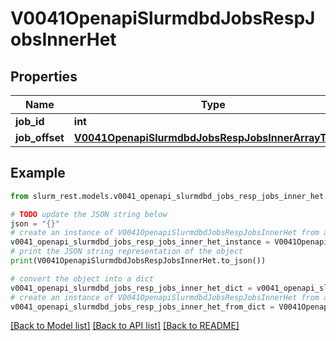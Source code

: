 # V0041OpenapiSlurmdbdJobsRespJobsInnerHet


## Properties

Name | Type | Description | Notes
------------ | ------------- | ------------- | -------------
**job_id** | **int** |  | [optional] 
**job_offset** | [**V0041OpenapiSlurmdbdJobsRespJobsInnerArrayTaskId**](V0041OpenapiSlurmdbdJobsRespJobsInnerArrayTaskId.md) |  | [optional] 

## Example

```python
from slurm_rest.models.v0041_openapi_slurmdbd_jobs_resp_jobs_inner_het import V0041OpenapiSlurmdbdJobsRespJobsInnerHet

# TODO update the JSON string below
json = "{}"
# create an instance of V0041OpenapiSlurmdbdJobsRespJobsInnerHet from a JSON string
v0041_openapi_slurmdbd_jobs_resp_jobs_inner_het_instance = V0041OpenapiSlurmdbdJobsRespJobsInnerHet.from_json(json)
# print the JSON string representation of the object
print(V0041OpenapiSlurmdbdJobsRespJobsInnerHet.to_json())

# convert the object into a dict
v0041_openapi_slurmdbd_jobs_resp_jobs_inner_het_dict = v0041_openapi_slurmdbd_jobs_resp_jobs_inner_het_instance.to_dict()
# create an instance of V0041OpenapiSlurmdbdJobsRespJobsInnerHet from a dict
v0041_openapi_slurmdbd_jobs_resp_jobs_inner_het_from_dict = V0041OpenapiSlurmdbdJobsRespJobsInnerHet.from_dict(v0041_openapi_slurmdbd_jobs_resp_jobs_inner_het_dict)
```
[[Back to Model list]](../README.md#documentation-for-models) [[Back to API list]](../README.md#documentation-for-api-endpoints) [[Back to README]](../README.md)


